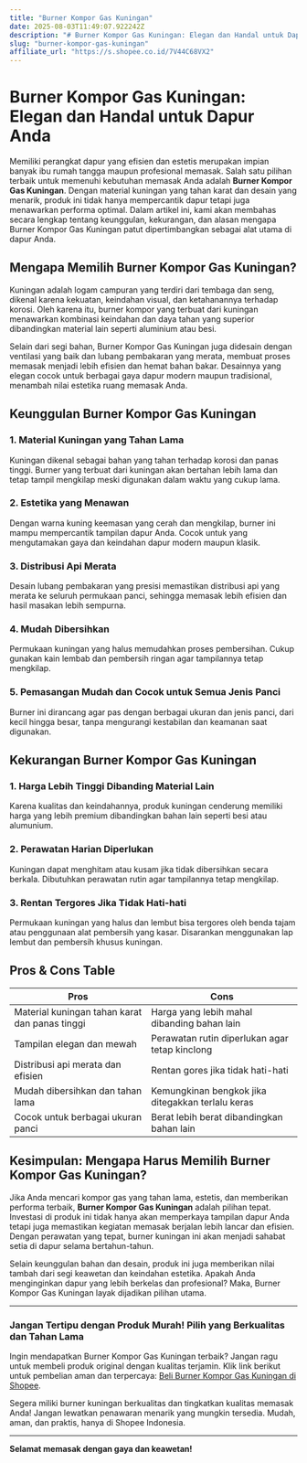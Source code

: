 ```yaml
---
title: "Burner Kompor Gas Kuningan"
date: 2025-08-03T11:49:07.922242Z
description: "# Burner Kompor Gas Kuningan: Elegan dan Handal untuk Dapur Anda..."
slug: "burner-kompor-gas-kuningan"
affiliate_url: "https://s.shopee.co.id/7V44C68VX2"
---
```

# Burner Kompor Gas Kuningan: Elegan dan Handal untuk Dapur Anda

Memiliki perangkat dapur yang efisien dan estetis merupakan impian banyak ibu rumah tangga maupun profesional memasak. Salah satu pilihan terbaik untuk memenuhi kebutuhan memasak Anda adalah **Burner Kompor Gas Kuningan**. Dengan material kuningan yang tahan karat dan desain yang menarik, produk ini tidak hanya mempercantik dapur tetapi juga menawarkan performa optimal. Dalam artikel ini, kami akan membahas secara lengkap tentang keunggulan, kekurangan, dan alasan mengapa Burner Kompor Gas Kuningan patut dipertimbangkan sebagai alat utama di dapur Anda.

## Mengapa Memilih Burner Kompor Gas Kuningan?

Kuningan adalah logam campuran yang terdiri dari tembaga dan seng, dikenal karena kekuatan, keindahan visual, dan ketahanannya terhadap korosi. Oleh karena itu, burner kompor yang terbuat dari kuningan menawarkan kombinasi keindahan dan daya tahan yang superior dibandingkan material lain seperti aluminium atau besi.

Selain dari segi bahan, Burner Kompor Gas Kuningan juga didesain dengan ventilasi yang baik dan lubang pembakaran yang merata, membuat proses memasak menjadi lebih efisien dan hemat bahan bakar. Desainnya yang elegan cocok untuk berbagai gaya dapur modern maupun tradisional, menambah nilai estetika ruang memasak Anda.

## Keunggulan Burner Kompor Gas Kuningan

### 1. Material Kuningan yang Tahan Lama
Kuningan dikenal sebagai bahan yang tahan terhadap korosi dan panas tinggi. Burner yang terbuat dari kuningan akan bertahan lebih lama dan tetap tampil mengkilap meski digunakan dalam waktu yang cukup lama.

### 2. Estetika yang Menawan
Dengan warna kuning keemasan yang cerah dan mengkilap, burner ini mampu mempercantik tampilan dapur Anda. Cocok untuk yang mengutamakan gaya dan keindahan dapur modern maupun klasik.

### 3. Distribusi Api Merata
Desain lubang pembakaran yang presisi memastikan distribusi api yang merata ke seluruh permukaan panci, sehingga memasak lebih efisien dan hasil masakan lebih sempurna.

### 4. Mudah Dibersihkan
Permukaan kuningan yang halus memudahkan proses pembersihan. Cukup gunakan kain lembab dan pembersih ringan agar tampilannya tetap mengkilap.

### 5. Pemasangan Mudah dan Cocok untuk Semua Jenis Panci
Burner ini dirancang agar pas dengan berbagai ukuran dan jenis panci, dari kecil hingga besar, tanpa mengurangi kestabilan dan keamanan saat digunakan.

## Kekurangan Burner Kompor Gas Kuningan

### 1. Harga Lebih Tinggi Dibanding Material Lain
Karena kualitas dan keindahannya, produk kuningan cenderung memiliki harga yang lebih premium dibandingkan bahan lain seperti besi atau alumunium.

### 2. Perawatan Harian Diperlukan
Kuningan dapat menghitam atau kusam jika tidak dibersihkan secara berkala. Dibutuhkan perawatan rutin agar tampilannya tetap mengkilap.

### 3. Rentan Tergores Jika Tidak Hati-hati
Permukaan kuningan yang halus dan lembut bisa tergores oleh benda tajam atau penggunaan alat pembersih yang kasar. Disarankan menggunakan lap lembut dan pembersih khusus kuningan.

## Pros & Cons Table

| Pros                                            | Cons                                                  |
|-------------------------------------------------|-------------------------------------------------------|
| Material kuningan tahan karat dan panas tinggi | Harga yang lebih mahal dibanding bahan lain         |
| Tampilan elegan dan mewah                       | Perawatan rutin diperlukan agar tetap kinclong     |
| Distribusi api merata dan efisien              | Rentan gores jika tidak hati-hati                   |
| Mudah dibersihkan dan tahan lama               | Kemungkinan bengkok jika ditegakkan terlalu keras  |
| Cocok untuk berbagai ukuran panci               | Berat lebih berat dibandingkan bahan lain          |

## Kesimpulan: Mengapa Harus Memilih Burner Kompor Gas Kuningan?

Jika Anda mencari kompor gas yang tahan lama, estetis, dan memberikan performa terbaik, **Burner Kompor Gas Kuningan** adalah pilihan tepat. Investasi di produk ini tidak hanya akan memperkaya tampilan dapur Anda tetapi juga memastikan kegiatan memasak berjalan lebih lancar dan efisien. Dengan perawatan yang tepat, burner kuningan ini akan menjadi sahabat setia di dapur selama bertahun-tahun.

Selain keunggulan bahan dan desain, produk ini juga memberikan nilai tambah dari segi keawetan dan keindahan estetika. Apakah Anda menginginkan dapur yang lebih berkelas dan profesional? Maka, Burner Kompor Gas Kuningan layak dijadikan pilihan utama.

---

### Jangan Tertipu dengan Produk Murah! Pilih yang Berkualitas dan Tahan Lama

Ingin mendapatkan Burner Kompor Gas Kuningan terbaik? Jangan ragu untuk membeli produk original dengan kualitas terjamin. Klik link berikut untuk pembelian aman dan terpercaya: [Beli Burner Kompor Gas Kuningan di Shopee](https://s.shopee.co.id/7V44C68VX2).

Segera miliki burner kuningan berkualitas dan tingkatkan kualitas memasak Anda! Jangan lewatkan penawaran menarik yang mungkin tersedia. Mudah, aman, dan praktis, hanya di Shopee Indonesia.

---

**Selamat memasak dengan gaya dan keawetan!**